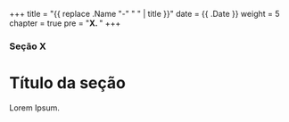 +++
title = "{{ replace .Name "-" " " | title }}"
date = {{ .Date }}
weight = 5
chapter = true
pre = "<b>X. </b>"
+++

### Seção X

# Título da seção

Lorem Ipsum.